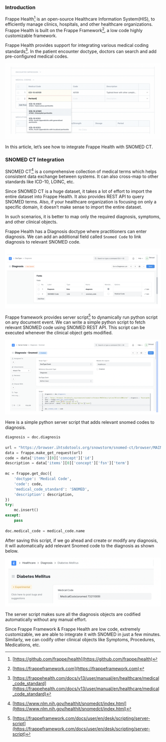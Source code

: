  <!--
.. title: Integrating Frappe Health with SNOMED CT
.. slug: frappe-health-snomed-ct
.. date: 2022-08-31 16:29:13 UTC+05:30
.. tags: HealthIT
.. category:
.. link:
.. description: How to integrate Frappe Health with snomed ct?
.. type: text
-->


### Introduction


Frappe Health[^FH] is an open-source Healthcare Information System(HIS), to efficiently manage clinics, hospitals, and other healthcare organizations. Frappe Health is built on the Frappe Framework[^ff], a low code highly customizable framework.

Frappe Health provides support for integrating various medical coding standards[^mcs]. In the patient encounter doctype, doctors can search and add pre-configured medical codes.

<img src="/images/snomed-frappe-health1.png" />

In this article, let’s see how to integrate Frappe Health with SNOMED CT.


### SNOMED CT Integration

SNOMED CT[^snomed] is a comprehensive collection of medical terms which helps consistent data exchange between systems. It can also cross-map to other standards like ICD-10, LOINC, etc.

Since SNOMED CT is a huge dataset, it takes a lot of effort to import the entire dataset into Frappe Health. It also provides REST API to query SNOMED terms. Also, if your healthcare organization is focusing on only a specific domain, it doesn’t make sense to import the entire dataset.

In such scenarios, it is better to map only the required diagnosis, symptoms, and other clinical objects.

Frappe Health has a Diagnosis doctype where practitioners can enter diagnosis. We can add an additional field called `Snomed Code` to link diagnosis to relevant SNOMED code.

<img src="/images/snomed-frappe-health2.png" />

Frappe framework provides server script[^ss] to dynamically run python script on any document event. We can write a simple python script to fetch relevant SNOMED code using SNOMED REST API. This script can be executed whenever the clinical object gets modified.

<img src="/images/snomed-frappe-health3.png" />

Here is a simple python server script that adds relevant snomed codes to diagnosis.

```python
diagnosis = doc.diagnosis

url = "https://browser.ihtsdotools.org/snowstorm/snomed-ct/browser/MAIN/descriptions?&limit=50&term=" + diagnosis + "&conceptActive=true&lang=english&skipTo=0&returnLimit=100"
data = frappe.make_get_request(url)
code = data['items'][0]['concept']['id']
description = data['items'][0]['concept']['fsn']['term']

mc = frappe.get_doc({
    'doctype': 'Medical Code',
    'code': code,
    'medical_code_standard': 'SNOMED',
    'description': description,
})
try:
    mc.insert()
except:
    pass

doc.medical_code = medical_code.name
```

After saving this script, if we go ahead and create or modify any diagnosis, it will automatically add relevant Snomed code to the diagnosis as shown below.

<img src="/images/snomed-frappe-health4.png" />

The server script makes sure all the diagnosis objects are codified automatically without any manual effort.

Since Frappe Framework & Frappe Health are low code, extremely customizable, we are able to integrate it with SNOMED in just a few minutes. Similarly, we can codify other clinical objects like Symptoms, Procedures, Medications, etc.


[^FH]: [https://github.com/frappe/health](https://github.com/frappe/health)

[^ff]: [https://frappeframework.com](https://frappeframework.com)

[^mcs]: [https://frappehealth.com/docs/v13/user/manual/en/healthcare/medical_code_standard](https://frappehealth.com/docs/v13/user/manual/en/healthcare/medical_code_standard)

[^snomed]: [https://www.nlm.nih.gov/healthit/snomedct/index.html](https://www.nlm.nih.gov/healthit/snomedct/index.html)



[^ss]: [https://frappeframework.com/docs/user/en/desk/scripting/server-script](https://frappeframework.com/docs/user/en/desk/scripting/server-script)
